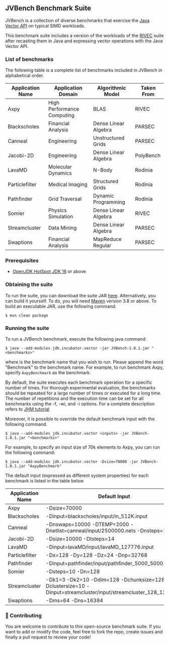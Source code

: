 ## JVBench Benchmark Suite

JVBench is a collection of diverse benchmarks
that exercise the [Java Vector API](https://openjdk.org/jeps/426) on typical SIMD workloads.

This benchmark suite includes a version of the workloads of the 
[RIVEC](https://github.com/RALC88/riscv-vectorized-benchmark-suite) suite after
recasting them in Java and expressing vector operations with the Java Vector API.


### List of benchmarks

The following table is a complete list of benchmarks included in JVBench in alphabetical order.

| Application Name | Application Domain         | Algorithmic Model    | Taken From |
|------------------|----------------------------|----------------------|------------|
| Axpy             | High Performance Computing | BLAS                 | RIVEC      |
| Blackscholes     | Financial Analysis         | Dense Linear Algebra | PARSEC     |
| Canneal          | Engineering                | Unstructured Grids   | PARSEC     |
| Jacobi-2D        | Engineering                | Dense Linear Algebra | PolyBench  |
| LavaMD           | Molecular Dynamics         | N-Body               | Rodinia    |
| Particlefilter   | Medical Imaging            | Structured Grids     | Rodinia    |
| Pathfinder       | Grid Traversal             | Dynamic Programming  | Rodinia    |
| Somier           | Physics Simulation         | Dense Linear Algebra | RIVEC      |
| Streamcluster    | Data Mining                | Dense Linear Algebra | PARSEC     |
| Swaptions        | Financial Analysis         | MapReduce Regular    | PARSEC     |


### Prerequisites
- [OpenJDK HotSpot JDK 16](https://github.com/openjdk/jdk16/) or above


### Obtaining the suite
To run the suite, you can download the suite JAR [here](http://195.176.181.79/cc23/JVBench-1.0.1.jar).
Alternatively, you can build it yourself. To do, you will need [Maven](https://maven.apache.org/) version 3.8 or above. 
To build an executable JAR,  use the following command:
```shell
$ mvn clean package
```


### Running the suite
To run a JVBench benchmark, execute the following java command:
```shell
$ java --add-modules jdk.incubator.vector -jar JVBench-1.0.1.jar "<benchmarks>"
```
where <benchmarks> is the benchmark name that you wish to run. Please append the word "Benchmark" to the benchmark name. For example, to run benchmark Axpy, specify `AxpyBenchmark` as the benchmark.

By default, the suite executes each benchmark operation for a specific number of times.
For thorough experimental evaluation, the benchmarks should be repeated for a large number of times or executed for a long time. 
The number of repetitions and the execution time can be set for all benchmarks using the -f, -wi, and -i options.
For a complete description refers to [JHM tutorial](https://github.com/guozheng/jmh-tutorial/blob/master/README.md)

Moreover, it is possible to override the default benchmark input with the following command.

```shell
$ java --add-modules jdk.incubator.vector <inputs> -jar JVBench-1.0.1.jar "<benchmarks>"
```

For example, to specify an input size of 70k elements to Axpy, you can run the following command:

```shell
$ java --add-modules jdk.incubator.vector -Dsize=70000 -jar JVBench-1.0.1.jar "AxpyBenchmark"
```

The default input (expressed as different system properties) for each benchmark is listed in the table below

| Application Name | Default Input                                                                                                                         |
|------------------|---------------------------------------------------------------------------------------------------------------------------------------|
| Axpy             | -Dsize=70000                                                                                                                          |
| Blackscholes     | -Dinput=blackscholes/input/in_512K.input                                                                         |
| Canneal          | -Dnswaps=10000 -DTEMP=2000 -Dnetlist=canneal/input/2500000.nets -Dnsteps=300                                     |
| Jacobi-2D        | -Dsize=10000 -Dtsteps=14                                                                                                              |
| LavaMD           | -Dinput=lavaMD/input/lavaMD_127776.input                                                                           |
| Particlefilter   | -Dx=128 -Dy=128 -Dz=24 -Dnp=32768                                                                                                     |
| Pathfinder       | -Dinput=pathfinder/input/pathfinder_5000_5000.input                                                                |
| Somier           | -Dsteps=10 -Dn=128                                                                                                                    |
| Streamcluster    | -Dk1=3 -Dk2=10 -Ddim=128 -Dchunksize=128 -Dclustersize=10 -Dinput=streamcluster/input/streamcluster_128_128.input |
| Swaptions        | -Dms=64 -Dns=16384                                                                                                                    |


### 🤝 Contributing
You are welcome to contribute to this open-source benchmark suite. If you want to add or modify
the code, feel free to fork the repo, create issues and finally a pull request to review your code!


